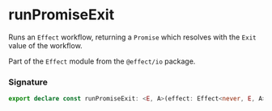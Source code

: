 # runPromiseExit

Runs an `Effect` workflow, returning a `Promise` which resolves with the
`Exit` value of the workflow.

Part of the `Effect` module from the `@effect/io` package.

### Signature

```typescript
export declare const runPromiseExit: <E, A>(effect: Effect<never, E, A>) => Promise<Exit.Exit<E, A>>
```
